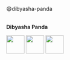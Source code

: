 :smile:dibyasha-panda


<br> **Dibyasha Panda** <br>

<a href="https://linkedin.com/"><img src = "https://github.com/DibyashaPanda/dibyasha-panda/blob/master/images/linkedin.png" width = "48" height = "48"></a>
<a href="https://github.com/"><img src = "https://github.com/DibyashaPanda/dibyasha-panda/blob/master/images/git.png" width = "48" height = "48"></a>
<a href="https://gmail.com/"><img src = "https://github.com/DibyashaPanda/dibyasha-panda/blob/master/images/gmail.jpg" width = "48" height = "48"></a>
  

    
